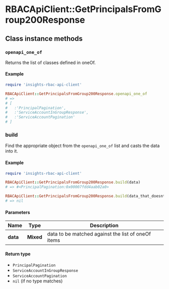 # RBACApiClient::GetPrincipalsFromGroup200Response

## Class instance methods

### `openapi_one_of`

Returns the list of classes defined in oneOf.

#### Example

```ruby
require 'insights-rbac-api-client'

RBACApiClient::GetPrincipalsFromGroup200Response.openapi_one_of
# =>
# [
#   :'PrincipalPagination',
#   :'ServiceAccountInGroupResponse',
#   :'ServiceAccountPagination'
# ]
```

### build

Find the appropriate object from the `openapi_one_of` list and casts the data into it.

#### Example

```ruby
require 'insights-rbac-api-client'

RBACApiClient::GetPrincipalsFromGroup200Response.build(data)
# => #<PrincipalPagination:0x00007fdd4aab02a0>

RBACApiClient::GetPrincipalsFromGroup200Response.build(data_that_doesnt_match)
# => nil
```

#### Parameters

| Name | Type | Description |
| ---- | ---- | ----------- |
| **data** | **Mixed** | data to be matched against the list of oneOf items |

#### Return type

- `PrincipalPagination`
- `ServiceAccountInGroupResponse`
- `ServiceAccountPagination`
- `nil` (if no type matches)

